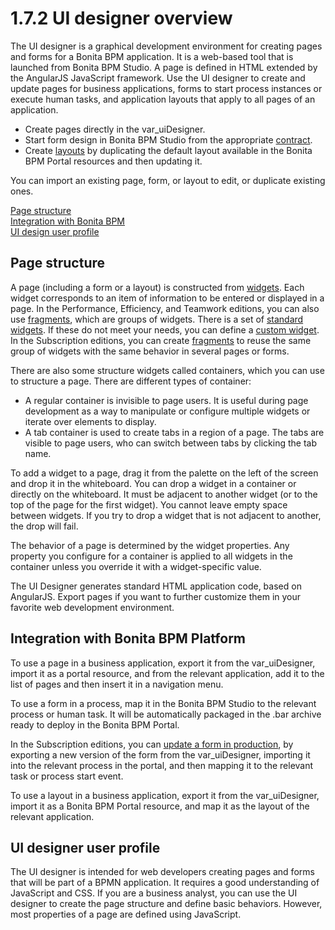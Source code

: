 # 1.7.2 UI designer overview

The UI designer is a graphical development environment for creating pages and forms for a Bonita BPM application. It is a web-based tool that is launched from Bonita BPM Studio. 
A page is defined in HTML extended by the AngularJS JavaScript framework. 
Use the UI designer to create and update pages for business applications, forms to start process instances or execute human tasks, and application layouts that apply to all pages of an application.

* Create pages directly in the var\_uiDesigner.
* Start form design in Bonita BPM Studio from the appropriate [contract](/contracts-and-contexts.md).
* Create [layouts](/layouts.md) by duplicating the default layout available in the Bonita BPM Portal resources and then updating it.

You can import an existing page, form, or layout to edit, or duplicate existing ones.

[Page structure](#structure)  
[Integration with Bonita BPM](#integration)  
[UI design user profile](#profile)

## Page structure

A page (including a form or a layout) is constructed from [widgets](/widgets.md). 
Each widget corresponds to an item of information to be entered or displayed in a page. 
In the Performance, Efficiency, and Teamwork editions, you can also use [fragments](/fragments.md), which are groups of widgets. 
There is a set of [standard widgets](/widgets.md). If these do not meet your needs, you can define a [custom widget](/custom-widgets.md). 
In the Subscription editions, you can create [fragments](/fragments.md) to reuse the same group of widgets with the same behavior in several pages or forms.

There are also some structure widgets called containers, which you can use to structure a page. There are different types of container:

* A regular container is invisible to page users. It is useful during page development as a way to manipulate or configure multiple widgets or iterate over elements to display.
* A tab container is used to create tabs in a region of a page. The tabs are visible to page users, who can switch between tabs by clicking the tab name.

To add a widget to a page, drag it from the palette on the left of the screen and drop it in the whiteboard. You can drop a widget in a container or directly on the whiteboard. It must be adjacent to another widget (or to the top of the page for the first widget). You cannot leave empty space between widgets. If you try to drop a widget that is not adjacent to another, the drop will fail.

The behavior of a page is determined by the widget properties. Any property you configure for a container is applied to all widgets in the container unless you override it with a widget-specific value.

The UI Designer generates standard HTML application code, based on AngularJS. Export pages if you want to further customize them in your favorite web development environment. 

## Integration with Bonita BPM Platform

To use a page in a business application, export it from the var\_uiDesigner, import it as a portal resource, and from the relevant application, add it to the list of pages and then insert it in a navigation menu.

To use a form in a process, map it in the Bonita BPM Studio to the relevant process or human task. It will be automatically packaged in the .bar archive ready to deploy in the Bonita BPM Portal.

In the Subscription editions, you can [update a form in production](/live-update.md#forms), by exporting a new version of the form from the var\_uiDesigner, importing it into the relevant process in the portal,
and then mapping it to the relevant task or process start event. 

To use a layout in a business application, export it from the var\_uiDesigner, import it as a Bonita BPM Portal resource, and map it as the layout of the relevant application.

## UI designer user profile

The UI designer is intended for web developers creating pages and forms that will be part of a BPMN application. It requires a good understanding of JavaScript and CSS. If you are a business analyst, you can use the UI designer to create the page structure and define basic behaviors. However, most properties of a page are defined using JavaScript.